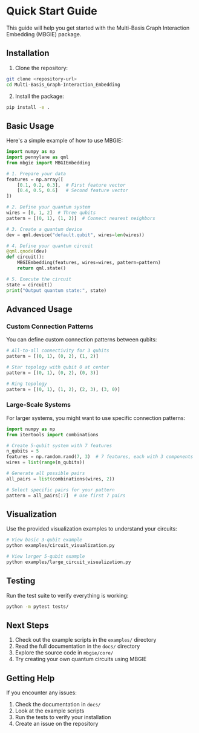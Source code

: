 # Quick Start Guide

This guide will help you get started with the Multi-Basis Graph Interaction Embedding (MBGIE) package.

## Installation

1. Clone the repository:
```bash
git clone <repository-url>
cd Multi-Basis_Graph-Interaction_Embedding
```

2. Install the package:
```bash
pip install -e .
```

## Basic Usage

Here's a simple example of how to use MBGIE:

```python
import numpy as np
import pennylane as qml
from mbgie import MBGIEmbedding

# 1. Prepare your data
features = np.array([
    [0.1, 0.2, 0.3],  # First feature vector
    [0.4, 0.5, 0.6]   # Second feature vector
])

# 2. Define your quantum system
wires = [0, 1, 2]  # Three qubits
pattern = [(0, 1), (1, 2)]  # Connect nearest neighbors

# 3. Create a quantum device
dev = qml.device("default.qubit", wires=len(wires))

# 4. Define your quantum circuit
@qml.qnode(dev)
def circuit():
    MBGIEmbedding(features, wires=wires, pattern=pattern)
    return qml.state()

# 5. Execute the circuit
state = circuit()
print("Output quantum state:", state)
```

## Advanced Usage

### Custom Connection Patterns

You can define custom connection patterns between qubits:

```python
# All-to-all connectivity for 3 qubits
pattern = [(0, 1), (0, 2), (1, 2)]

# Star topology with qubit 0 at center
pattern = [(0, 1), (0, 2), (0, 3)]

# Ring topology
pattern = [(0, 1), (1, 2), (2, 3), (3, 0)]
```

### Large-Scale Systems

For larger systems, you might want to use specific connection patterns:

```python
import numpy as np
from itertools import combinations

# Create 5-qubit system with 7 features
n_qubits = 5
features = np.random.rand(7, 3)  # 7 features, each with 3 components
wires = list(range(n_qubits))

# Generate all possible pairs
all_pairs = list(combinations(wires, 2))

# Select specific pairs for your pattern
pattern = all_pairs[:7]  # Use first 7 pairs
```

## Visualization

Use the provided visualization examples to understand your circuits:

```bash
# View basic 3-qubit example
python examples/circuit_visualization.py

# View larger 5-qubit example
python examples/large_circuit_visualization.py
```

## Testing

Run the test suite to verify everything is working:

```bash
python -m pytest tests/
```

## Next Steps

1. Check out the example scripts in the `examples/` directory
2. Read the full documentation in the `docs/` directory
3. Explore the source code in `mbgie/core/`
4. Try creating your own quantum circuits using MBGIE

## Getting Help

If you encounter any issues:
1. Check the documentation in `docs/`
2. Look at the example scripts
3. Run the tests to verify your installation
4. Create an issue on the repository
